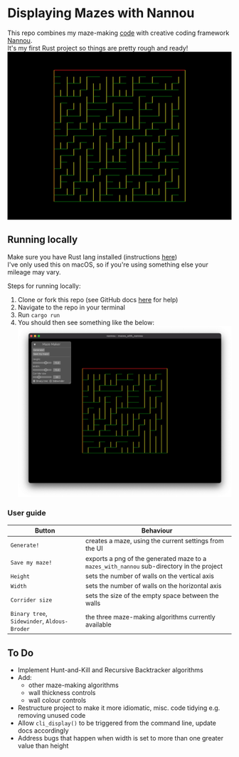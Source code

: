 # Displaying Mazes with Nannou
This repo combines my maze-making [code](https://github.com/joaoag/mazes) with creative coding framework [Nannou](https://nannou.cc/).  
It's my first Rust project so things are pretty rough and ready!
![Example maze, generated with binary tree](./example_maze.png)

## Running locally
Make sure you have Rust lang installed (instructions [here](https://www.rust-lang.org/tools/install))  
I've only used this on macOS, so if you're using something else your mileage may vary.

Steps for running locally:
1. Clone or fork this repo (see GitHub docs [here](https://docs.github.com/en/desktop/contributing-and-collaborating-using-github-desktop/adding-and-cloning-repositories/cloning-and-forking-repositories-from-github-desktop) for help)
2. Navigate to the repo in your terminal
3. Run `cargo run`
4. You should then see something like the below:
![Screenshot of the UI, set to default values](./ui_screenshot.png)

### User guide

| Button                                       | Behaviour                                                                                 |
|----------------------------------------------|-------------------------------------------------------------------------------------------|
| `Generate!`                                  | creates a maze, using the current settings from the UI                                    |
| `Save my maze!`                              | exports a png of the generated maze to a `mazes_with_nannou` sub-directory in the project |
| `Height`                                     | sets the number of walls on the vertical axis                                             |
| `Width`                                      | sets the number of walls on the horizontal axis                                           |
| `Corrider size`                              | sets the size of the empty space between the walls                                        |
| `Binary tree`, `Sidewinder`, `Aldous-Broder` | the three maze-making algorithms currently available                                      |


## To Do
* Implement Hunt-and-Kill and Recursive Backtracker algorithms
* Add:
  * other maze-making algorithms
  * wall thickness controls
  * wall colour controls
* Restructure project to make it more idiomatic, misc. code tidying e.g. removing unused code
* Allow `cli_display()` to be triggered from the command line, update docs accordingly
* Address bugs that happen when width is set to more than one greater value than height
